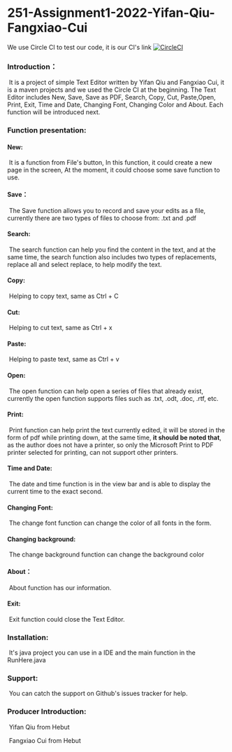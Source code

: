 # 251-Assignment1-2022-Yifan-Qiu-Fangxiao-Cui
We use Circle CI to test our code, it is our CI's link
[![CircleCI](https://dl.circleci.com/status-badge/img/gh/fankershuaideyi/251-Assignment1-2022-YIfan-Qiu-Fangxiao-Cui/tree/main.svg?style=svg)](https://dl.circleci.com/status-badge/redirect/gh/fankershuaideyi/251-Assignment1-2022-YIfan-Qiu-Fangxiao-Cui/tree/main)

### Introduction：

​      It is a project of simple Text Editor  written by Yifan Qiu and Fangxiao Cui,  it is a maven projects and we used the  Circle CI at the  beginning.  The Text Editor includes New, Save, Save as PDF, Search, Copy, Cut, Paste,Open, Print, Exit, Time and Date, Changing Font, Changing Color and About.  Each function will be introduced next.

### Function presentation:

####       New:  

​         It is a function from File's button, In this function, it could create a new page in the screen, At the moment, it could choose some save function to use. 

#### Save：

​         The Save function allows you to record and save your edits as a file, currently there are two types of files to choose from: .txt and .pdf

#### Search:

​         The search function can help you find the content in the text, and at the same time, the search function also includes two types of replacements, replace all and select replace, to help modify the text.

#### Copy:

​          Helping to copy text, same as Ctrl + C

#### Cut:

​         Helping to cut text, same as Ctrl + x

#### Paste:

​         Helping to paste text, same as Ctrl + v

#### Open:

​         The open function can help open a series of files that already exist, currently the open function supports files such as .txt, .odt, .doc, .rtf, etc.

#### Print:

​         Print function can help print the text currently edited, it will be stored in the form of pdf while printing down, at the same time, **it should be noted that**, as the author does not have a printer, so only the Microsoft Print to PDF printer selected for printing, can not support other printers.

#### Time and Date:

​           The date and time function is in the view bar and is able to display the current time to the exact second.

#### Changing Font:

​           The change font function can change the color of all fonts in the form.

#### Changing background:

​           The change background function can change the background color

#### About：

​           About function has our information.

#### Exit:

​          Exit function could close the Text Editor.

### Installation:

​          It's java project you can use in a IDE and the main function in the RunHere.java 

### Support:

​         You can catch the support on Github's issues tracker for help.

### Producer Introduction:

​           Yifan Qiu from Hebut

​           Fangxiao Cui from Hebut